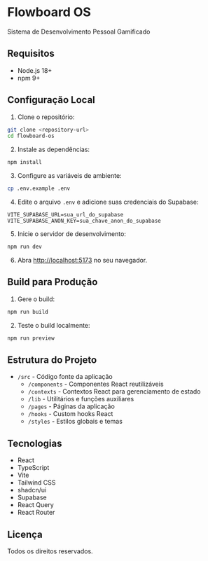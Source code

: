 # Flowboard OS

Sistema de Desenvolvimento Pessoal Gamificado

## Requisitos

- Node.js 18+
- npm 9+

## Configuração Local

1. Clone o repositório:
```bash
git clone <repository-url>
cd flowboard-os
```

2. Instale as dependências:
```bash
npm install
```

3. Configure as variáveis de ambiente:
```bash
cp .env.example .env
```

4. Edite o arquivo `.env` e adicione suas credenciais do Supabase:
```
VITE_SUPABASE_URL=sua_url_do_supabase
VITE_SUPABASE_ANON_KEY=sua_chave_anon_do_supabase
```

5. Inicie o servidor de desenvolvimento:
```bash
npm run dev
```

6. Abra [http://localhost:5173](http://localhost:5173) no seu navegador.

## Build para Produção

1. Gere o build:
```bash
npm run build
```

2. Teste o build localmente:
```bash
npm run preview
```

## Estrutura do Projeto

- `/src` - Código fonte da aplicação
  - `/components` - Componentes React reutilizáveis
  - `/contexts` - Contextos React para gerenciamento de estado
  - `/lib` - Utilitários e funções auxiliares
  - `/pages` - Páginas da aplicação
  - `/hooks` - Custom hooks React
  - `/styles` - Estilos globais e temas

## Tecnologias

- React
- TypeScript
- Vite
- Tailwind CSS
- shadcn/ui
- Supabase
- React Query
- React Router

## Licença

Todos os direitos reservados.